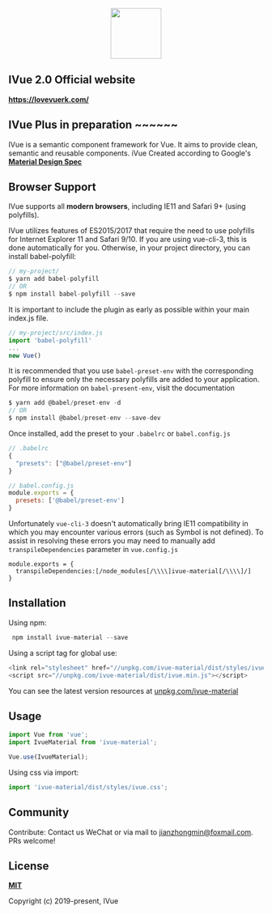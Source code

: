 <p align="center">
  <a href="https://lovevuerk.com/" target="_blank">
    <img width="100"src="https://lovevuerk.com/img/logo.png">
  </a>
</p>

## IVue 2.0 Official website

**<a href="https://lovevuerk.com/" target="_blank">https://lovevuerk.com/</a>**

## IVue Plus in preparation ~~~~~~

IVue is a semantic component framework for Vue. It aims to provide clean, semantic and reusable components.
iVue Created according to Google's **<a href="https://material.io/" target="_blank">Material Design Spec</a>**

## Browser Support

IVue supports all **modern browsers**, including IE11 and Safari 9+ (using polyfills).

IVue utilizes features of ES2015/2017 that require the need to use polyfills for Internet Explorer 11 and Safari 9/10. If you are using vue-cli-3, this is done automatically for you. Otherwise, in your project directory, you can install babel-polyfill:

```javascript
// my-project/
$ yarn add babel-polyfill
// OR
$ npm install babel-polyfill --save
```

It is important to include the plugin as early as possible within your main index.js file.

```javascript
// my-project/src/index.js
import 'babel-polyfill'
...
new Vue()
```

It is recommended that you use ```babel-preset-env``` with the corresponding polyfill to ensure only the necessary polyfills are added to your application. For more information on ```babel-present-env```, visit the documentation

```javascript
$ yarn add @babel/preset-env -d
// OR
$ npm install @babel/preset-env --save-dev
```

Once installed, add the preset to your ```.babelrc``` or ```babel.config.js```

```javascript
// .babelrc
{
  "presets": ["@babel/preset-env"]
}

// babel.config.js
module.exports = {
  presets: ['@babel/preset-env']
}
```

Unfortunately ```vue-cli-3``` doesn't automatically bring IE11 compatibility in which you may encounter various errors (such as Symbol is not defined). To assist in resolving these errors you may need to manually add ```transpileDependencies``` parameter in ```vue.config.js```

```
module.exports = {
  transpileDependencies:[/node_modules[/\\\\]ivue-material[/\\\\]/]
}
```

## Installation

Using npm:

```javascript
 npm install ivue-material --save
```

Using a script tag for global use:

```javascript
<link rel="stylesheet" href="//unpkg.com/ivue-material/dist/styles/ivue.css">
<script src="//unpkg.com/ivue-material/dist/ivue.min.js"></script>
```

You can see the latest version resources at <a href="https://unpkg.com/ivue-material/" target="_blank">unpkg.com/ivue-material</a>

## Usage

```javascript
import Vue from 'vue';
import IvueMaterial from 'ivue-material';

Vue.use(IvueMaterial);
```

Using css via import:

```javascript
import 'ivue-material/dist/styles/ivue.css';
```

## Community

Contribute: Contact us WeChat or via mail to jianzhongmin@foxmail.com. PRs welcome!


## License

**<a href="https://opensource.org/licenses/MIT">MIT</a>**

Copyright (c) 2019-present, IVue

